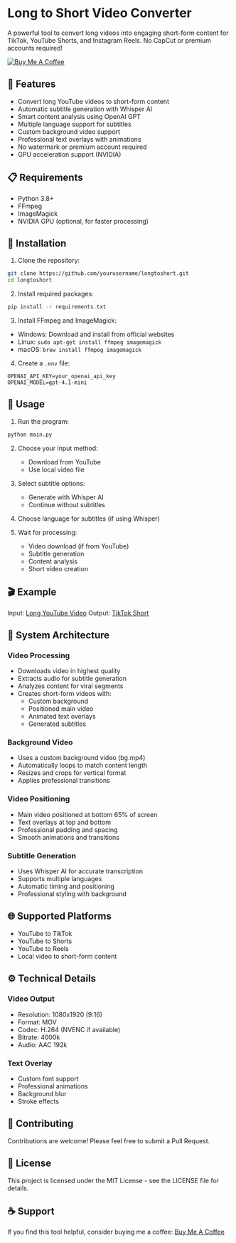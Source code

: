 # Long to Short Video Converter

A powerful tool to convert long videos into engaging short-form content for TikTok, YouTube Shorts, and Instagram Reels. No CapCut or premium accounts required!

[![Buy Me A Coffee](https://img.shields.io/badge/Buy%20Me%20A%20Coffee-FFDD00?style=for-the-badge&logo=buy-me-a-coffee&logoColor=black)](https://buymeacoffee.com/ramazanserifakbuz)

## 🌟 Features

- Convert long YouTube videos to short-form content
- Automatic subtitle generation with Whisper AI
- Smart content analysis using OpenAI GPT
- Multiple language support for subtitles
- Custom background video support
- Professional text overlays with animations
- No watermark or premium account required
- GPU acceleration support (NVIDIA)

## 📋 Requirements

- Python 3.8+
- FFmpeg
- ImageMagick
- NVIDIA GPU (optional, for faster processing)

## 🚀 Installation

1. Clone the repository:
```bash
git clone https://github.com/yourusername/longtoshort.git
cd longtoshort
```

2. Install required packages:
```bash
pip install -r requirements.txt
```

3. Install FFmpeg and ImageMagick:
- Windows: Download and install from official websites
- Linux: `sudo apt-get install ffmpeg imagemagick`
- macOS: `brew install ffmpeg imagemagick`

4. Create a `.env` file:
```env
OPENAI_API_KEY=your_openai_api_key
OPENAI_MODEL=gpt-4.1-mini
```

## 🎥 Usage

1. Run the program:
```bash
python main.py
```

2. Choose your input method:
   - Download from YouTube
   - Use local video file

3. Select subtitle options:
   - Generate with Whisper AI
   - Continue without subtitles

4. Choose language for subtitles (if using Whisper)

5. Wait for processing:
   - Video download (if from YouTube)
   - Subtitle generation
   - Content analysis
   - Short video creation

## 🎬 Example

Input: [Long YouTube Video](https://www.youtube.com/watch?v=example)
Output: [TikTok Short](https://www.tiktok.com/@astrolojiyorumlari/video/7514114086037130497)

## 🔧 System Architecture

### Video Processing
- Downloads video in highest quality
- Extracts audio for subtitle generation
- Analyzes content for viral segments
- Creates short-form videos with:
  - Custom background
  - Positioned main video
  - Animated text overlays
  - Generated subtitles

### Background Video
- Uses a custom background video (bg.mp4)
- Automatically loops to match content length
- Resizes and crops for vertical format
- Applies professional transitions

### Video Positioning
- Main video positioned at bottom 65% of screen
- Text overlays at top and bottom
- Professional padding and spacing
- Smooth animations and transitions

### Subtitle Generation
- Uses Whisper AI for accurate transcription
- Supports multiple languages
- Automatic timing and positioning
- Professional styling with background

## 🌐 Supported Platforms

- YouTube to TikTok
- YouTube to Shorts
- YouTube to Reels
- Local video to short-form content

## ⚙️ Technical Details

### Video Output
- Resolution: 1080x1920 (9:16)
- Format: MOV
- Codec: H.264 (NVENC if available)
- Bitrate: 4000k
- Audio: AAC 192k

### Text Overlay
- Custom font support
- Professional animations
- Background blur
- Stroke effects

## 🤝 Contributing

Contributions are welcome! Please feel free to submit a Pull Request.

## 📝 License

This project is licensed under the MIT License - see the LICENSE file for details.

## ☕ Support

If you find this tool helpful, consider buying me a coffee:
[Buy Me A Coffee](https://buymeacoffee.com/ramazanserifakbuz) 